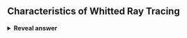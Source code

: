 ## Characteristics of Whitted Ray Tracing
<details>
<summary><b>Reveal answer</b></summary>
- Considers LS*E and LDS*E<br>- Diffuse reflection only for direct light rays<br>- Only perfect specular reflections<br>- Captures specular-specular interaction<br>- Hard shadows
</details>
